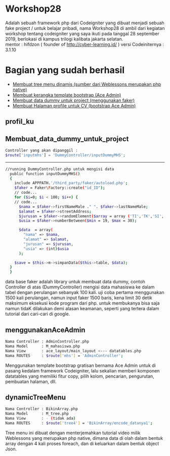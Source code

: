 # Workshop28
Adalah sebuah framework php dari Codeigniter yang dibuat menjadi sebuah fake project / untuk belajar pribadi, nama Workshop28 di ambil dari kegiatan workshop tentang codeigniter yang saya ikuti pada tanggal 28 september 2019, berlokasi di kampus trilogi kalibata jakarta selatan.<br>
mentor : hifdzon ( founder of http://cyber-learning.id/ )
versi Codeiniternya : 3.1.10

# Bagian yang sudah berhasil
- [Membuat tree menu dinamis (sumber dari Weblessons merupakan php native)](#dynamicTreeMenu)
- [Membuat kerangka template bootstrap (Ace Admin)](#menggunakanAceAdmin)
- [Membuat data dummy untuk project (menggunakan faker)](#Membuat_data_dummy_untuk_project)
- [Membuat Halaman profile untuk CV (bootstrap Ace Admin)](#profil_ku)

## profil_ku

## Membuat_data_dummy_untuk_project

```php
Controller yang akan dipanggil :
$route['inputmhs'] = 'DummyController/inputDummyMHS';
```
<hr />

```sh
//running DummyController.php untuk mengisi data
  public function inputDummyMHS()
  {
    include APPPATH.'/third_party/faker/autoload.php';
    $faker = Faker\Factory::create("id_ID");
    // code...
    for ($i=0; $i < 100; $i++) {
    // code...
      $nama = $faker->firstNameMale ." ". $faker->lastNameMale;
      $alamat = $faker->streetAddress;
      $jurusan = $faker->randomElement($array = array ('TI','TK','SI','MI'));
      $usia = $faker->numberBetween($min = 19, $max = 30);

      $data  = array(
        "nama" => $nama,
        "alamat" => $alamat,
        "jurusan" => $jurusan,
        "usia" => (int)$usia
      );

    $save = $this->m->simpanData($this->table, $data);
  }
  }

```
data base faker adalah library untuk membuat data dummy, contoh Controller di atas (DummyController) mengisi data mahasiswa ke dalam tabel dengan perulangan sebanyak 100 kali. uji coba pertama menggunakan 1500 kali perulangan, namun input faker 1500 baris, kena limit 30 detik maksimum eksekusi kode program dari php. untuk membukanya bisa saja namun tidaK dilakukan demi alasan keamanan, seperti yang tertera dalam tutorial dari cari-cari di google.

## menggunakanAceAdmin

```sh
Nama Controller : AdminController.php
Nama Model      : M_mahasiswa.php
Nama View       : ace_layout/main_layout <--- datatables.php
Nama ROUTES     : $route['mhs'] = 'AdminController';
```

Menggunakan template bootstrap gratisan bernama Ace Admin untuk di pasang kedalam framework Codeigniter, lalu sekalian memberi komponen datatables yang memiliki fitur copy, pilih kolom, pencarian, pengurutan, pembuatan halaman, dll.



## dynamicTreeMenu

```sh
Nama Controller : BikinArray.php
Nama Model      : M_tree.php
Nama View       : - (tidak ada)
Nama ROUTES     : $route['tree4'] = 'BikinArray/encode_datanya1';
```

Tree menu ini dibuat dengan menterjemahkan tutorial video milik Weblessons yang merupakan php native,
dimana data di olah dalam bentuk array dengan 4 kali proses foreach, dan di keluarkan dalam bentuk object Json.
